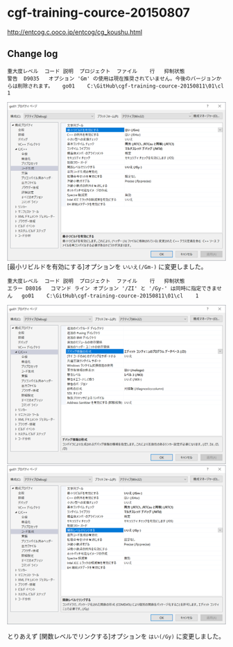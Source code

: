 # cgf-training-cource-20150807

http://entcog.c.ooco.jp/entcog/cg_koushu.html

## Change log

```plain
重大度レベル	コード	説明	プロジェクト	ファイル	行	抑制状態
警告	D9035	オプション 'Gm' の使用は現在推奨されていません。今後のバージョンからは削除されます。	go01	C:\GitHub\cgf-training-cource-20150811\01\cl	1	
```

![20210814go2.png](.doc/../doc/img/20210814go2.png)  
[最小リビルドを有効にする]オプションを `いいえ(/Gm-)` に変更しました。  

```plain
重大度レベル	コード	説明	プロジェクト	ファイル	行	抑制状態
エラー	D8016	コマンド ライン オプション '/ZI' と '/Gy-' は同時に指定できません	go01	C:\GitHub\cgf-training-cource-20150811\01\cl	1	
```

![20210814go3.png](.doc/../doc/img/20210814go3.png)  
![20210814go4.png](.doc/../doc/img/20210814go4.png)  

とりあえず [関数レベルでリンクする]オプションを `はい(/Gy)` に変更しました。  
